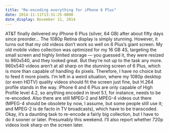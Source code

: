 ```yaml
---
title: "Re-encoding everything for iPhone 6 Plus"
date: 2014-11-11T13:31:25-0800
date_display: November 11, 2014
---
```

AT&T finally delivered my iPhone 6 Plus (silver, 64 GB) after about fifty days since preorder… The 1080p Retina display is simply stunning. However, it turns out that my old videos don’t work so well on 6 Plus’s giant screen. My old mobile video collection was optimized for my 16 GB 4S, targeting the small screen and highly limited storage — you guessed it, they were resized to 960x540, and they looked great. But they’re not up to the task any more. 960x540 videos aren’t at all sharp on the stunning screen of 6 Plus, which is more than capable of handling 4x pixels. Therefore, I have no choice but to feed it more pixels. I’m left in a weird situation, where my 1080p desktop (or even HDTV) quality videos should fit the screen just fine, but H.264 profile stands in the way. iPhone 6 and 6 Plus are only capable of High Profile level 4.2, so anything encoded in level 5.1, for instance, needs to be re-encoded. Also there are still MPEG-2 and MPEG-4 videos out there (MPEG-4 should be obsolete by now, I assume, but some people still use it; and MPEG-2 is de facto in TV broadcasts), which have to be transcoded. Okay, it’s a daunting task to re-encode a fairly big collection, but I have to do it sooner or later. Presumably this weekend. I’ll also report whether 720p videos look sharp on the screen later.
